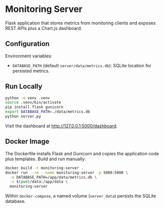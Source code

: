 # Monitoring Server

Flask application that stores metrics from monitoring clients and exposes REST APIs plus a Chart.js dashboard.

## Configuration
Environment variables:
- `DATABASE_PATH` (default `server/data/metrics.db`): SQLite location for persisted metrics.

## Run Locally
```sh
python -m venv .venv
source .venv/bin/activate
pip install flask gunicorn
export DATABASE_PATH=./data/metrics.db
python server.py
```
Visit the dashboard at http://127.0.0.1:5000/dashboard.

## Docker Image
The Dockerfile installs Flask and Gunicorn and copies the application code plus templates.
Build and run manually:
```sh
docker build -t monitoring-server .
docker run --rm --name monitoring-server -p 5000:5000 \
  -e DATABASE_PATH=/app/data/metrics.db \
  -v $(pwd)/data:/app/data \
  monitoring-server
```

Within `docker-compose`, a named volume (`server_data`) persists the SQLite database.
